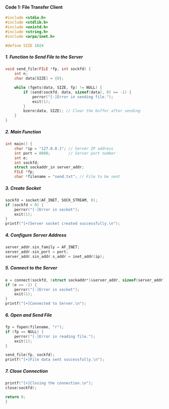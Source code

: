 #### Code 1: File Transfer Client

```c
#include <stdio.h>
#include <stdlib.h>
#include <unistd.h>
#include <string.h>
#include <arpa/inet.h>

#define SIZE 1024
```

##### 1. Function to Send File to the Server

```c
void send_file(FILE *fp, int sockfd) {
    int n;
    char data[SIZE] = {0};

    while (fgets(data, SIZE, fp) != NULL) {
        if (send(sockfd, data, sizeof(data), 0) == -1) {
            perror("[-]Error in sending file.");
            exit(1);
        }
        bzero(data, SIZE); // Clear the buffer after sending
    }
}
```

##### 2. Main Function

```c
int main() {
    char *ip = "127.0.0.1"; // Server IP address
    int port = 8080;        // Server port number
    int e;
    int sockfd;
    struct sockaddr_in server_addr;
    FILE *fp;
    char *filename = "send.txt"; // File to be sent
```

##### 3. Create Socket

```c
sockfd = socket(AF_INET, SOCK_STREAM, 0);
if (sockfd < 0) {
    perror("[-]Error in socket");
    exit(1);
}
printf("[+]Server socket created successfully.\n");
```

##### 4. Configure Server Address

```c
server_addr.sin_family = AF_INET;
server_addr.sin_port = port;
server_addr.sin_addr.s_addr = inet_addr(ip);
```

##### 5. Connect to the Server

```c
e = connect(sockfd, (struct sockaddr*)&server_addr, sizeof(server_addr));
if (e == -1) {
    perror("[-]Error in socket");
    exit(1);
}
printf("[+]Connected to Server.\n");
```

##### 6. Open and Send File

```c
fp = fopen(filename, "r");
if (fp == NULL) {
    perror("[-]Error in reading file.");
    exit(1);
}

send_file(fp, sockfd);
printf("[+]File data sent successfully.\n");
```

##### 7. Close Connection

```c
printf("[+]Closing the connection.\n");
close(sockfd);

return 0;
}
```

